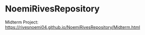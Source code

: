 # NoemiRivesRepository
Midterm Project: 
https://rivesnoemi04.github.io/NoemiRivesRepository/Midterm.html

